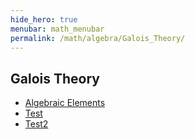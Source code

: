 ```yaml
---
hide_hero: true
menubar: math_menubar
permalink: /math/algebra/Galois_Theory/
---
```


## Galois Theory
- [Algebraic Elements](10_Algebraic_Elements.md)
- [Test](20_test.md)
- [Test2](100_test2.md)